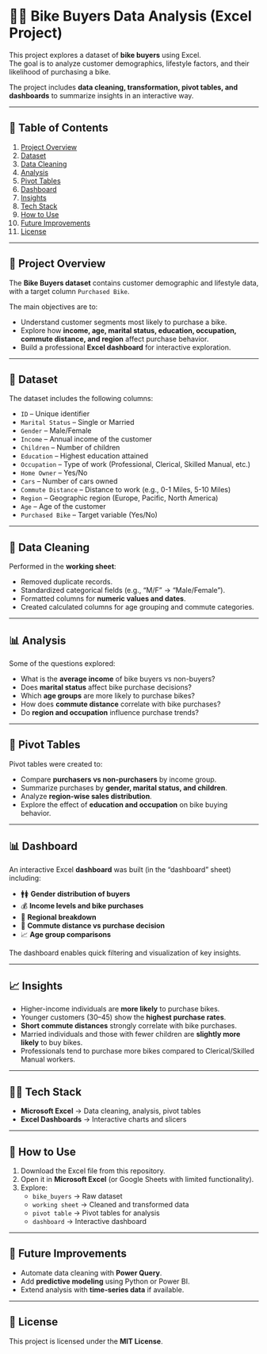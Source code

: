 # 🚴‍♂️ Bike Buyers Data Analysis (Excel Project)

This project explores a dataset of **bike buyers** using Excel.  
The goal is to analyze customer demographics, lifestyle factors, and their likelihood of purchasing a bike.  

The project includes **data cleaning, transformation, pivot tables, and dashboards** to summarize insights in an interactive way.

---

## 📑 Table of Contents

1. [Project Overview](#-project-overview)  
2. [Dataset](#-dataset)  
3. [Data Cleaning](#-data-cleaning)  
4. [Analysis](#-analysis)  
5. [Pivot Tables](#-pivot-tables)  
6. [Dashboard](#-dashboard)  
7. [Insights](#-insights)  
8. [Tech Stack](#-tech-stack)  
9. [How to Use](#-how-to-use)  
10. [Future Improvements](#-future-improvements)  
11. [License](#-license)  

---

## 📖 Project Overview

The **Bike Buyers dataset** contains customer demographic and lifestyle data, with a target column `Purchased Bike`.  

The main objectives are to:  
- Understand customer segments most likely to purchase a bike.  
- Explore how **income, age, marital status, education, occupation, commute distance, and region** affect purchase behavior.  
- Build a professional **Excel dashboard** for interactive exploration.  

---

## 📂 Dataset

The dataset includes the following columns:

- `ID` – Unique identifier  
- `Marital Status` – Single or Married  
- `Gender` – Male/Female  
- `Income` – Annual income of the customer  
- `Children` – Number of children  
- `Education` – Highest education attained  
- `Occupation` – Type of work (Professional, Clerical, Skilled Manual, etc.)  
- `Home Owner` – Yes/No  
- `Cars` – Number of cars owned  
- `Commute Distance` – Distance to work (e.g., 0-1 Miles, 5-10 Miles)  
- `Region` – Geographic region (Europe, Pacific, North America)  
- `Age` – Age of the customer  
- `Purchased Bike` – Target variable (Yes/No)  

---

## 🧼 Data Cleaning

Performed in the **working sheet**:  
- Removed duplicate records.  
- Standardized categorical fields (e.g., “M/F” → “Male/Female”).  
- Formatted columns for **numeric values and dates**.  
- Created calculated columns for age grouping and commute categories.  

---

## 📊 Analysis

Some of the questions explored:  

- What is the **average income** of bike buyers vs non-buyers?  
- Does **marital status** affect bike purchase decisions?  
- Which **age groups** are more likely to purchase bikes?  
- How does **commute distance** correlate with bike purchases?  
- Do **region and occupation** influence purchase trends?  

---

## 📑 Pivot Tables

Pivot tables were created to:  
- Compare **purchasers vs non-purchasers** by income group.  
- Summarize purchases by **gender, marital status, and children**.  
- Analyze **region-wise sales distribution**.  
- Explore the effect of **education and occupation** on bike buying behavior.  

---

## 📊 Dashboard

An interactive Excel **dashboard** was built (in the “dashboard” sheet) including:  
- 🚹🚺 **Gender distribution of buyers**  
- 💰 **Income levels and bike purchases**  
- 📍 **Regional breakdown**  
- 🚗 **Commute distance vs purchase decision**  
- 📈 **Age group comparisons**  

The dashboard enables quick filtering and visualization of key insights.  

---

## 📈 Insights

- Higher-income individuals are **more likely** to purchase bikes.  
- Younger customers (30–45) show the **highest purchase rates**.  
- **Short commute distances** strongly correlate with bike purchases.  
- Married individuals and those with fewer children are **slightly more likely** to buy bikes.  
- Professionals tend to purchase more bikes compared to Clerical/Skilled Manual workers.  

---

## 🧑‍💻 Tech Stack

- **Microsoft Excel** → Data cleaning, analysis, pivot tables  
- **Excel Dashboards** → Interactive charts and slicers  

---

## 🌟 How to Use

1. Download the Excel file from this repository.  
2. Open it in **Microsoft Excel** (or Google Sheets with limited functionality).  
3. Explore:  
   - `bike_buyers` → Raw dataset  
   - `working sheet` → Cleaned and transformed data  
   - `pivot table` → Pivot tables for analysis  
   - `dashboard` → Interactive dashboard  

---

## 📌 Future Improvements

- Automate data cleaning with **Power Query**.  
- Add **predictive modeling** using Python or Power BI.  
- Extend analysis with **time-series data** if available.  

---

## 📜 License

This project is licensed under the **MIT License**.  

